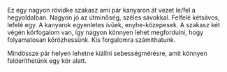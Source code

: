 Ez egy nagyon rövidke szakasz ami pár kanyaron át vezet le/fel a hegyoldalban. Nagyon jó az útminőség, széles sávokkal. Felfelé kétsávos, lefelé egy. A kanyarok egyenletes ívűek, enyhe-közepesek. A szakasz két végén körfogalom van, így nagyon könnyen lehet megfordulni, hogy folyamatosan kőrözhessünk. Kis forgalomra számíthatunk.

Mindössze pár helyen lehetne kiállni sebességmérésre, amit könnyen felderíthetünk egy kör alatt.
